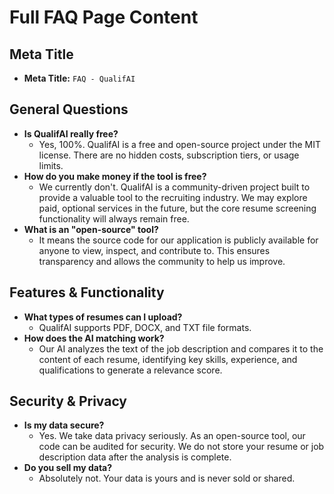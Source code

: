 # Full FAQ Page Content

## Meta Title

- **Meta Title:** `FAQ - QualifAI`

## General Questions

- **Is QualifAI really free?**
    - Yes, 100%. QualifAI is a free and open-source project under the MIT license. There are no hidden costs, subscription tiers, or usage limits.
- **How do you make money if the tool is free?**
    - We currently don't. QualifAI is a community-driven project built to provide a valuable tool to the recruiting industry. We may explore paid, optional services in the future, but the core resume screening functionality will always remain free.
- **What is an "open-source" tool?**
    - It means the source code for our application is publicly available for anyone to view, inspect, and contribute to. This ensures transparency and allows the community to help us improve.

## Features & Functionality

- **What types of resumes can I upload?**
    - QualifAI supports PDF, DOCX, and TXT file formats.
- **How does the AI matching work?**
    - Our AI analyzes the text of the job description and compares it to the content of each resume, identifying key skills, experience, and qualifications to generate a relevance score.

## Security & Privacy

- **Is my data secure?**
    - Yes. We take data privacy seriously. As an open-source tool, our code can be audited for security. We do not store your resume or job description data after the analysis is complete.
- **Do you sell my data?**
    - Absolutely not. Your data is yours and is never sold or shared.
